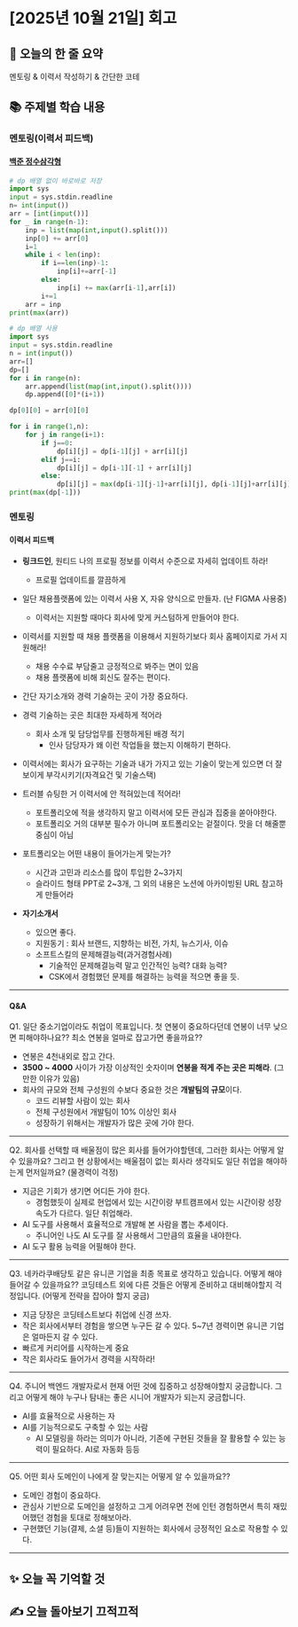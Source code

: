 # [2025년 10월 21일] 회고 
## 📝 오늘의 한 줄 요약
멘토링 & 이력서 작성하기 & 간단한 코테

## 📚 주제별 학습 내용 
### 멘토링(이력서 피드백)
#### [백준 정수삼각형](https://www.acmicpc.net/problem/1932)
```python
# dp 배열 없이 바로바로 저장
import sys
input = sys.stdin.readline
n= int(input())
arr = [int(input())]
for _ in range(n-1):
    inp = list(map(int,input().split()))
    inp[0] += arr[0]
    i=1
    while i < len(inp):
        if i==len(inp)-1:
            inp[i]+=arr[-1]
        else:
            inp[i] += max(arr[i-1],arr[i])
        i+=1
    arr = inp
print(max(arr))

# dp 배열 사용
import sys
input = sys.stdin.readline
n = int(input())
arr=[]
dp=[]
for i in range(n):
    arr.append(list(map(int,input().split())))
    dp.append([0]*(i+1))

dp[0][0] = arr[0][0]

for i in range(1,n):
    for j in range(i+1):
        if j==0:
            dp[i][j] = dp[i-1][j] + arr[i][j]
        elif j==i:
            dp[i][j] = dp[i-1][-1] + arr[i][j]
        else:
            dp[i][j] = max(dp[i-1][j-1]+arr[i][j], dp[i-1][j]+arr[i][j])
print(max(dp[-1]))
```

### 멘토링
#### 이력서 피드백
- **링크드인**, 원티드 나의 프로필 정보를 이력서 수준으로 자세히 업데이트 하라! 
    - 프로필 업데이트를 깔끔하게

- 일단 채용플랫폼에 있는 이력서 사용 X, 자유 양식으로 만들자. (난 FIGMA 사용중)
    - 이력서는 지원할 때마다 회사에 맞게 커스텀하게 만들어야 한다.

- 이력서를 지원할 때 채용 플랫폼을 이용해서 지원하기보다 회사 홈페이지로 가서 지원해라!
    - 채용 수수료 부담줄고 긍정적으로 봐주는 면이 있음
    - 채용 플랫폼에 비해 회신도 잘주는 편이다.  

- 간단 자기소개와 경력 기술하는 곳이 가장 중요하다.

- 경력 기술하는 곳은 최대한 자세하게 적어라
    - 회사 소개 및 담당업무를 진행하게된 배경 적기
        - 인사 담당자가 왜 이런 작업들을 했는지 이해하기 편하다. 

- 이력서에는 회사가 요구하는 기술과 내가 가지고 있는 기술이 맞는게 있으면 더 잘 보이게 부각시키기(자격요건 및 기술스택)

- 트러블 슈팅한 거 이력서에 안 적혀있는데 적어라! 
    - 포트폴리오에 적을 생각하지 말고 이력서에 모든 관심과 집중을 쏟아야한다. 
    - 포트폴리오 거의 대부분 필수가 아니며 포트폴리오는 겉절이다. 맛을 더 해줄뿐 중심이 아님

- 포트폴리오는 어떤 내용이 들어가는게 맞는가?
    - 시간과 고민과 리소스를 많이 투입한 2~3가지 
    - 슬라이드 형태 PPT로 2~3개, 그 외의 내용은 노션에 아카이빙된 URL 참고하게 만들어라

- **자기소개서**
    - 있으면 좋다. 
    - 지원동기 : 회사 브랜드, 지향하는 비전, 가치, 뉴스기사, 이슈 
    - 소프트스킬의 문제해결능력(과거경험사례)
        - 기술적인 문제해결능력 말고 인간적인 능력? 대화 능력? 
        - CSK에서 경험했던 문제를 해결하는 능력을 적으면 좋을 듯. 

---
#### Q&A
Q1. 일단 중소기업이라도 취업이 목표입니다. 첫 연봉이 중요하다던데 연봉이 너무 낮으면 피해야하나요?? 최소 연봉을 얼마로 잡고가면 좋을까요??
- 연봉은 4천내외로 잡고 간다.
- **3500 ~ 4000** 사이가 가장 이상적인 숫자이며 **연봉을 적게 주는 곳은 피해라**. (그만한 이유가 있음)
- 회사의 규모와 전체 구성원의 수보다 중요한 것은 **개발팀의 규모**이다.
    - 코드 리뷰할 사람이 있는 회사
    - 전체 구성원에서 개발팀이 10% 이상인 회사
    - 성장하기 위해서는 개발자가 많은 곳에 가야 한다. 

---
Q2. 회사를 선택할 때 배울점이 많은 회사를 들어가야할텐데, 그러한 회사는 어떻게 알 수 있을까요? 그리고 현 상황에서는 배울점이 없는 회사라 생각되도 일단 취업을 해야하는게 먼저일까요? (물경력이 걱정)
- 지금은 기회가 생기면 어디든 가야 한다.
    - 경험했듯이 실제로 현업에서 있는 시간이랑 부트캠프에서 있는 시간이랑 성장속도가 다르다. 일단 취업해라. 
- AI 도구를 사용해서 효율적으로 개발해 본 사람을 뽑는 추세이다. 
    - 주니어인 나도 AI 도구를 잘 사용해서 그만큼의 효율을 내야한다. 
- AI 도구 활용 능력을 어필해야 한다. 
---

Q3. 네카라쿠배당토 같은 유니콘 기업을 최종 목표로 생각하고 있습니다. 어떻게 해야 들어갈 수 있을까요?? 코딩테스트 외에 다른 것들은 어떻게 준비하고 대비해야할지 걱정입니다. (어떻게 전략을 잡아야 할지 궁금)
- 지금 당장은 코딩테스트보다 취업에 신경 쓰자. 
- 작은 회사에서부터 경험을 쌓으면 누구든 갈 수 있다. 5~7년 경력이면 유니콘 기업은 얼마든지 갈 수 있다. 
- 빠르게 커리어를 시작하는게 중요
- 작은 회사라도 들어가서 경력을 시작하라! 
---

Q4. 주니어 백엔드 개발자로서 현재 어떤 것에 집중하고 성장해야할지 궁금합니다. 그리고 어떻게 해야 누구나 탐내는 좋은 시니어 개발자가 되는지 궁금합니다.
- AI를 효율적으로 사용하는 자
- AI를 기능적으로도 구축할 수 있는 사람
    - AI 모델링을 하라는 의미가 아니라, 기존에 구현된 것들을 잘 활용할 수 있는 능력이 필요하다. AI로 자동화 등등
---

Q5. 어떤 회사 도메인이 나에게 잘 맞는지는 어떻게 알 수 있을까요??
- 도메인 경험이 중요하다. 
- 관심사 기반으로 도메인을 설정하고 그게 어려우면 전에 인턴 경험하면서 특히 재밌어했던 경험을 토대로 정해보아라. 
- 구현했던 기능(결제, 소셜 등)들이 지원하는 회사에서 긍정적인 요소로 작용할 수 있다. 
---
## ✨ 오늘 꼭 기억할 것


## ✍️ 오늘 돌아보기 끄적끄적